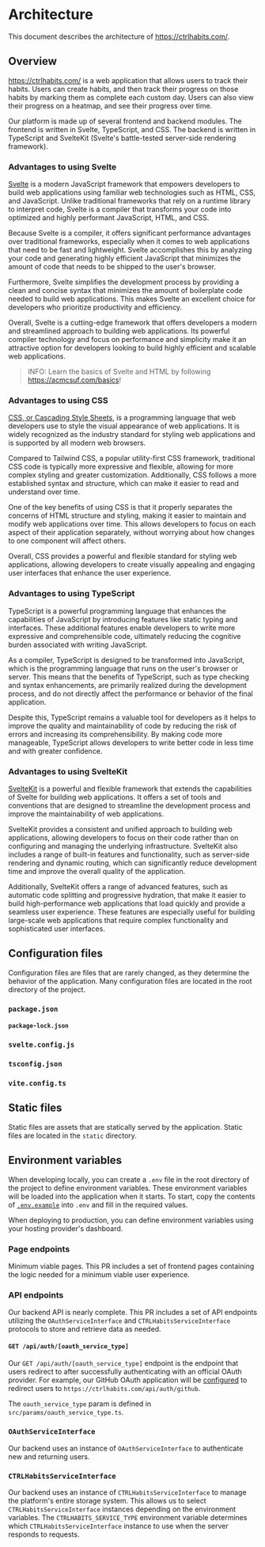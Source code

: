# Architecture

This document describes the architecture of <https://ctrlhabits.com/>.

## Overview

<https://ctrlhabits.com/> is a web application that allows users to track their habits. Users can create habits, and then track their progress on those habits by marking them as complete each custom day. Users can also view their progress on a heatmap, and see their progress over time.

Our platform is made up of several frontend and backend modules. The frontend is written in Svelte, TypeScript, and CSS. The backend is written in TypeScript and SvelteKit (Svelte's battle-tested server-side rendering framework).

### Advantages to using Svelte

[Svelte](https://developer.mozilla.org/en-US/docs/Learn/Tools_and_testing/Client-side_JavaScript_frameworks/Svelte_getting_started) is a modern JavaScript framework that empowers developers to build web applications using familiar web technologies such as HTML, CSS, and JavaScript. Unlike traditional frameworks that rely on a runtime library to interpret code, Svelte is a compiler that transforms your code into optimized and highly performant JavaScript, HTML, and CSS.

Because Svelte is a compiler, it offers significant performance advantages over traditional frameworks, especially when it comes to web applications that need to be fast and lightweight. Svelte accomplishes this by analyzing your code and generating highly efficient JavaScript that minimizes the amount of code that needs to be shipped to the user's browser.

Furthermore, Svelte simplifies the development process by providing a clean and concise syntax that minimizes the amount of boilerplate code needed to build web applications. This makes Svelte an excellent choice for developers who prioritize productivity and efficiency.

Overall, Svelte is a cutting-edge framework that offers developers a modern and streamlined approach to building web applications. Its powerful compiler technology and focus on performance and simplicity make it an attractive option for developers looking to build highly efficient and scalable web applications.

> INFO: Learn the basics of Svelte and HTML by following <https://acmcsuf.com/basics>!

### Advantages to using CSS

[CSS, or Cascading Style Sheets](https://developer.mozilla.org/en-US/docs/Web/CSS), is a programming language that web developers use to style the visual appearance of web applications. It is widely recognized as the industry standard for styling web applications and is supported by all modern web browsers.

Compared to Tailwind CSS, a popular utility-first CSS framework, traditional CSS code is typically more expressive and flexible, allowing for more complex styling and greater customization. Additionally, CSS follows a more established syntax and structure, which can make it easier to read and understand over time.

One of the key benefits of using CSS is that it properly separates the concerns of HTML structure and styling, making it easier to maintain and modify web applications over time. This allows developers to focus on each aspect of their application separately, without worrying about how changes to one component will affect others.

Overall, CSS provides a powerful and flexible standard for styling web applications, allowing developers to create visually appealing and engaging user interfaces that enhance the user experience.

### Advantages to using TypeScript

TypeScript is a powerful programming language that enhances the capabilities of JavaScript by introducing features like static typing and interfaces. These additional features enable developers to write more expressive and comprehensible code, ultimately reducing the cognitive burden associated with writing JavaScript.

As a compiler, TypeScript is designed to be transformed into JavaScript, which is the programming language that runs on the user's browser or server. This means that the benefits of TypeScript, such as type checking and syntax enhancements, are primarily realized during the development process, and do not directly affect the performance or behavior of the final application.

Despite this, TypeScript remains a valuable tool for developers as it helps to improve the quality and maintainability of code by reducing the risk of errors and increasing its comprehensibility. By making code more manageable, TypeScript allows developers to write better code in less time and with greater confidence.

### Advantages to using SvelteKit

[SvelteKit](https://kit.svelte.dev/) is a powerful and flexible framework that extends the capabilities of Svelte for building web applications. It offers a set of tools and conventions that are designed to streamline the development process and improve the maintainability of web applications.

SvelteKit provides a consistent and unified approach to building web applications, allowing developers to focus on their code rather than on configuring and managing the underlying infrastructure. SvelteKit also includes a range of built-in features and functionality, such as server-side rendering and dynamic routing, which can significantly reduce development time and improve the overall quality of the application.

Additionally, SvelteKit offers a range of advanced features, such as automatic code splitting and progressive hydration, that make it easier to build high-performance web applications that load quickly and provide a seamless user experience. These features are especially useful for building large-scale web applications that require complex functionality and sophisticated user interfaces.

## Configuration files

Configuration files are files that are rarely changed, as they determine the behavior of the application. Many configuration files are located in the root directory of the project.

### `package.json`

#### `package-lock.json`

### `svelte.config.js`

### `tsconfig.json`

### `vite.config.ts`

## Static files

Static files are assets that are statically served by the application. Static files are located in the `static` directory.

<!-- TODO(EthanThatOneKid): We currently have no rhyme or reason to the structure of our static files. -->

## Environment variables

When developing locally, you can create a `.env` file in the root directory of the project to define environment variables. These environment variables will be loaded into the application when it starts. To start, copy the contents of [`.env.example`](.env.example) into `.env` and fill in the required values.

When deploying to production, you can define environment variables using your hosting provider's dashboard.

<!-- TODO(EthanThatOneKid): Add instructions for deploying to Netlify, Vercel, or Fly.io. -->

### Page endpoints

Minimum viable pages. This PR includes a set of frontend pages containing the logic needed for a minimum viable user experience.

### API endpoints

Our backend API is nearly complete. This PR includes a set of API endpoints utilizing the `OAuthServiceInterface` and `CTRLHabitsServiceInterface` protocols to store and retrieve data as needed.

#### `GET /api/auth/[oauth_service_type]`

Our `GET /api/auth/[oauth_service_type]` endpoint is the endpoint that users redirect to after successfully authenticating with an official OAuth provider. For example, our GitHub OAuth application will be [configured](https://docs.github.com/en/apps/oauth-apps/building-oauth-apps/authorizing-oauth-apps#web-application-flow) to redirect users to `https://ctrlhabits.com/api/auth/github`.

The `oauth_service_type` param is defined in `src/params/oauth_service_type.ts`.

### `OAuthServiceInterface`

Our backend uses an instance of `OAuthServiceInterface` to authenticate new and returning users.

<!-- TODO: Elaborate on OAuthServiceInterface implementations. -->

### `CTRLHabitsServiceInterface`

Our backend uses an instance of `CTRLHabitsServiceInterface` to manage the platform's entire storage system. This allows us to select `CTRLHabitsServiceInterface` instances depending on the environment variables. The `CTRLHABITS_SERVICE_TYPE` environment variable determines which `CTRLHabitsServiceInterface` instance to use when the server responds to requests.

<!-- TODO(EthanThatOneKid): Complete ARCHITECTURE.md. -->
